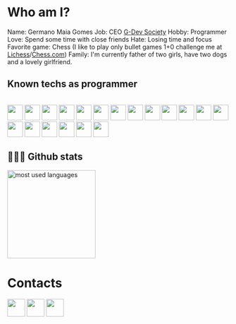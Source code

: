 # Who am I? 
Name: Germano Maia Gomes
Job: CEO [G-Dev Society](https://gdevsociety.com.br/)
Hobby: Programmer
Love: Spend some time with close friends
Hate: Losing time and focus
Favorite game: Chess (I like to play only bullet games 1+0 challenge me at [Lichess](https://lichess.org/@/xxgermanoxx)/[Chess.com](https://www.chess.com/member/xxgermanoxx))
Family: I'm currently father of two girls, have two dogs and a lovely girlfriend.

## Known techs as programmer
<div style="display: inline_block"><br>
  <a href="https://www.python.org/"><img height= "35" src= "https://img.shields.io/badge/Python-3%20years-green?style=plastic&logo=python"></a>
  <a href="https://www.java.com/"><img height= "35" src= "https://img.shields.io/badge/Java-2%20years-green?style=plastic&logo=java"></a>
  <a href="https://developer.mozilla.org/docs/Web/HTML"><img height= "35" src= "https://img.shields.io/badge/HTML5-3%20years-green?style=plastic&logo=html5&logoColor=white"></a>
  <a href="https://developer.mozilla.org/docs/Web/CSS"><img height= "35" src= "https://img.shields.io/badge/CSS3-3%20years-green?style=plastic&logo=css3&logoColor=white"></a>
  <a href="https://www.npmjs.com/"><img height= "35" src= "https://img.shields.io/badge/npm-4%20years-green?style=plastic&logo=npm&logoColor=white"></a>
  <a href="https://developer.mozilla.org/pt-BR/docs/Web/JavaScript"><img height= "35" src= "https://img.shields.io/badge/JavaScript-5%20years-green?style=plastic&logo=javascript"></a>
  <a href="https://www.typescriptlang.org/"><img height= "35" src= "https://img.shields.io/badge/TypeScript-5%20years-green?style=plastic&logo=typescript"></a>
  <a href="https://nestjs.com/"><img height= "35" src= "https://img.shields.io/badge/NestJS-4%20years-green?style=plastic&logo=typescript"></a>
  <a href="https://www.typescriptlang.org/"><img height= "35" src= "https://img.shields.io/badge/Dart-2%20years-green?style=plastic&logo=dart"></a>
  <a href="https://www.typescriptlang.org/"><img height= "35" src= "https://img.shields.io/badge/Flutter-2%20years-green?style=plastic&logo=flutter"></a>
  <a href="https://reactjs.org/"><img height= "35" src= "https://img.shields.io/badge/React-2%20years-green?style=plastic&logo=react"></a>
  <a href="https://nextjs.org/"><img height= "35" src= "https://img.shields.io/badge/Next-2%20years-green?style=plastic&logo=next"></a>
  <a href="https://vercel.com/"><img height= "35" src= "https://img.shields.io/badge/Vercel-2%20years-green?style=plastic&logo=vercel"></a>
  <a href="#"><img height= "35" src= "https://img.shields.io/badge/PostgreSQL-4%20years-green?style=plastic&logo=postgres"></a>
  <a href="https://unity.com/"><img height= "35" src= "https://img.shields.io/badge/Unity-8%20years-green?style=plastic&logo=unity"></a>
  <a href="#"><img height= "35" src= "https://img.shields.io/badge/C%23-8%20years-green?style=plastic"></a>
  <a href="https://www.blender.org/"><img height= "35" src= "https://img.shields.io/badge/Blender-6%20years-green?style=plastic&logo=blender"></a>
  <a href="https://git-scm.com/"><img height= "35" src= "https://img.shields.io/badge/Git-8%20years-green?style=plastic&logo=git&logoColor=white"></a>
  <a href="#"><img height= "35" src="https://img.shields.io/badge/Solidity-2%20years-green?style=plastic&logo=solidity&logoColor=black"></a>
</div>

## 🐱‍💻✨ Github stats
<img alt="most used languages" height="200px" src="https://github-readme-stats.vercel.app/api/top-langs/?username=Germano123&count_private=true&theme=algolia&bg_color=0,130F40,000000&custom_title=Languages&layout=compact&border_radius=8&langs_count=20"/>
  
# Contacts
<div>
  <a href="https://www.instagram.com/geh_m_gomes/" target="_blank"><img height="40" src="https://img.shields.io/badge/Instagram-%23E4405F?style=plastic&logo=instagram&logoColor=white" target="_blank"></a>
  <a href = "mailto:germanomgomes@hotmail.com"><img height="40" src="https://img.shields.io/badge/Gmail-%23333?style=plastic&logo=gmail&logoColor=white" target="_blank"></a>
  <a href="https://www.linkedin.com/in/germano-gomes-293648121/" target="_blank"><img height="40" src="https://img.shields.io/badge/LinkedIn-%230077B5?style=plastic&logo=linkedin&logoColor=white" target="_blank"></a> 
</div>
